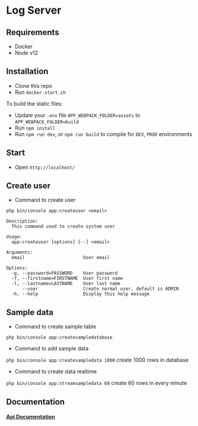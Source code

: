 # Log Server

## Requirements
- Docker
- Node v12

## Installation
- Clone this repo
- Run `docker-start.sh`

To build the static files:
- Update your `.env` file `APP_WEBPACK_FOLDER=assets` to `APP_WEBPACK_FOLDER=build`
- Run `npm install`
- Run `npm run dev`, or `npm run build` to compile for `DEV`, `PROD` environments

## Start
- Open `http://localhost/`

## Create user
- Command to create user

`php bin/console app:createuser <email>`
```
Description:
  This command used to create system user

Usage:
  app:createuser [options] [--] <email>

Arguments:
  email                      User email

Options:
  -p, --password=PASSWORD    User password
  -f, --firstname=FIRSTNAME  User first name
  -l, --lastname=LASTNAME    User last name
      --user                 Create normal user, default is ADMIN
  -h, --help                 Display this help message
```

## Sample data
- Command to create sample table

`php bin/console app:createsampledatabase`

- Command to add sample data

`php bin/console app:createsampledata 1000` create 1000 rows in database

- Command to create data realtime

`php bin/console app:streamsampledata 60` create 60 rows in every minute

## Documentation

#### [Api Documentation](/docs/api/README.md)
